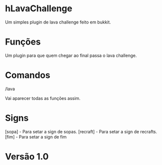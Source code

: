 # hLavaChallenge
Um simples plugin de lava challenge feito em bukkit.

# Funções
Um plugin para que quem chegar ao final passa o lava challenge.

# Comandos

/lava 

Vai aparecer todas as funções assim.

# Signs

[sopa] - Para setar a sign de sopas.
[recraft] - Para setar a sign de recrafts.
[fim] - Para setar a sign de fim

# Versão 1.0
